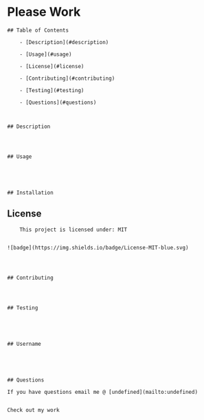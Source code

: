 # Please Work


    ## Table of Contents

        - [Description](#description)

        - [Usage](#usage)

        - [License](#license)

        - [Contributing](#contributing)

        - [Testing](#testing)

        - [Questions](#questions)

    
    
    ## Description
    

    
    
    ## Usage
    




    ## Installation
    



    
 ## License 

        
        This project is licensed under: MIT


    ![badge](https://img.shields.io/badge/License-MIT-blue.svg)




    ## Contributing
    

    
    
    ## Testing
    

    

    
    ## Username
    

    
    
    
    ## Questions

    If you have questions email me @ [undefined](mailto:undefined)

   
    Check out my work 

    

